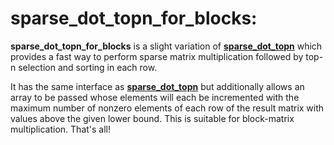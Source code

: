 # sparse\_dot\_topn\_for\_blocks: 

**sparse\_dot\_topn\_for\_blocks** is a slight variation of [**sparse\_dot\_topn**](https://github.com/ing-bank/sparse_dot_topn) which provides a fast way to perform sparse matrix multiplication followed by top-n selection and sorting in each row.

It has the same interface as [**sparse\_dot\_topn**](https://github.com/ing-bank/sparse_dot_topn) but additionally allows an array to be passed whose elements will each be incremented with the maximum number of nonzero elements of each row of the result matrix with values above the given lower bound.  This is suitable for block-matrix multiplication.  That's all!